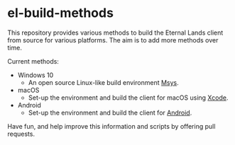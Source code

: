 # el-build-methods
This repository provides various methods to build the Eternal Lands
client from source for various platforms.  The aim is to add more
methods over time.

Current methods:
* Windows 10
  * An open source Linux-like build environment [Msys](windows-10/msys2/).
* macOS
  * Set-up the environment and build the client for macOS using [Xcode](macOS/Xcode/).
* Android
  * Set-up the environment and build the client for [Android](android/).

Have fun, and help improve this information and scripts by offering
pull requests.
